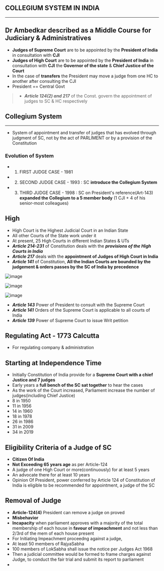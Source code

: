 ## COLLEGIUM SYSTEM IN INDIA
***

## Dr Ambedkar described as a Middle Course for Judiciary & Administratives
- **Judges of Supreme Court** are to be appointed by the **President of India** in consultation with **CJI**
- **Judges of High Court** are to be appointed by the **President of India** in consultation with **CJI** the **Governor of the state** & **Chief Justice of the Court**
- In the case of **transfers** the President may move a judge from one HC to another after consulting the CJI
- President == Central Govt

> - ***Article 124(2) and 217*** of the Const. govern the appointment of judges to SC & HC respectively

## Collegium System
***
- System of appointment and transfer of judges that has evolved through judgment of SC, not by the act of PARLIMENT or by a provision of the Constitution

### Evolution of System

* 1. FIRST JUDGE CASE - 1981
* 2. SECOND JUDGE CASE - 1993 : SC **introduce the Collegium System**
* 3. THIRD JUDGE CASE - 1998 : SC on President's reference(Art-143) **expanded the Collegium to a 5 member body** (1 CJI + 4 of his senior-most colleagues)

## High
- High Court is the Highest Judicial Court in an Indian State
- All other Courts of the State work under it
- At present, 25 High Courts in different Indian States & UTs
- ***Article 214-231*** of Constitution deals with the ***provisions of the High Courts in India***
- ***Article 217*** deals with the **appointment of Judges of High Court in India**
- ***Article 141*** of Constitution, **All the Indian Courts are bounded by the judgement & orders passes by the SC of India by precedence**

![image](https://user-images.githubusercontent.com/47448422/134456880-26d78eb2-e5a7-4016-9aaf-0ee57dcc1e22.png)

![image](https://user-images.githubusercontent.com/47448422/134457079-8d67b5e4-04cb-4966-95cb-0ee94f850647.png)

![image](https://user-images.githubusercontent.com/47448422/134457237-e8441559-fab5-46a5-b6db-3b77b29fdec8.png)

- ***Article 143*** Power of President to consult with the Supreme Court
- ***Article 141*** Orders of the Supreme Court is applicable to all courts of India
- ***Article 139*** Power of Supreme Court to issue Writ petition

## Regulating Act - 1773 Calcutta
- For regulating company & administration

## Starting at Independence Time
- Initially Constitution of India provide for a **Supreme Court with a chief Justice and 7 judges**
- Early years a **full bench of the SC sat together** to hear the cases
- As the work of the Court increased, Parliament increase the number of judges(including Chief Justice)
 - 8 in 1950
 - 11 in 1956
 - 14 in 1960
 - 18 in 1978
 - 26 in 1986
 - 31 in 2009
 - 34 in 2019

## Eligibility Criteria of a Judge of SC
- **Citizen Of India**
- **Not Exceeding 65 years age** as per Article-124
 - A judge of one High Court or more(continuously) for at least 5 years
 - An advocate there for at least 10 years
 - Opinion Of President, power conferred by Article 124 of Constitution of India is eligible to be recommended for appointment, a judge of the SC

## Removal of Judge
- **Article-124(4)** President can remove a judge on proved
 - **Misbehavior**
 - **Incapacity** when parliament approves with a majority of the total membership of each house in **favour of impeachment** and not less than 2/3rd of the mem of each house present
 - For Initiating Impeachment proceedng against a judge,
  - At least 50 members of RajyaSabha
  - 100 members of LokSabha shall issue the notice per Judges Act 1968
  - Then a judicial committee would be formed to frame charges against Judge, to conduct the fair trial and submit its report to parliament
  - 
